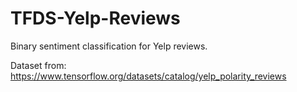 # TFDS-Yelp-Reviews
Binary sentiment classification for Yelp reviews.

Dataset from: https://www.tensorflow.org/datasets/catalog/yelp_polarity_reviews

